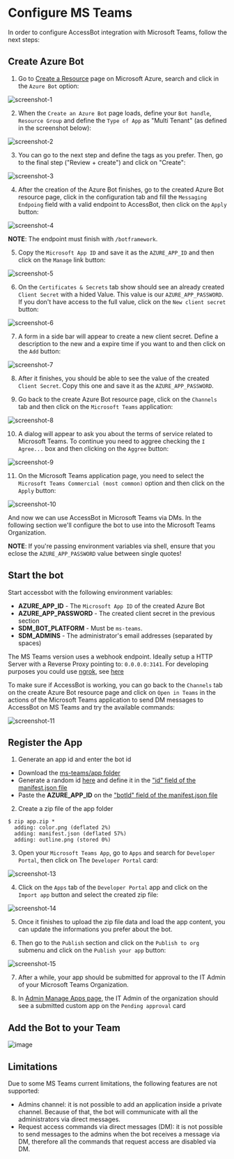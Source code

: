# Configure MS Teams

In order to configure AccessBot integration with Microsoft Teams, follow the next steps:

## Create Azure Bot

1. Go to [Create a Resource](https://portal.azure.com/#create/hub) page on Microsoft Azure, search and click in the `Azure Bot` option:

![screenshot-1](https://user-images.githubusercontent.com/49597325/190436698-601d0252-8f48-4be0-8bea-bf97538365e4.png)

2. When the `Create an Azure Bot` page loads, define your `Bot handle`, `Resource Group` and define the `Type of App` as "Multi Tenant" (as defined in the screenshot below):

![screenshot-2](https://user-images.githubusercontent.com/49597325/190436895-99fdffa5-f01d-4d9a-882c-00be39023e9d.png)

3. You can go to the next step and define the tags as you prefer. Then, go to the final step ("Review + create") and click on "Create":

![screenshot-3](https://user-images.githubusercontent.com/49597325/190437280-9e42b4b0-a081-44fc-808e-bd4145e463ad.png)

4. After the creation of the Azure Bot finishes, go to the created Azure Bot resource page, click in the configuration tab and fill the `Messaging Endpoing` field with a valid endpoint to AccessBot, then click on the `Apply` button:

![screenshot-4](https://user-images.githubusercontent.com/49597325/190437585-1676d97a-6339-4706-b1c2-645845d5a656.png)

**NOTE**: The endpoint must finish with `/botframework`.

5. Copy the `Microsoft App ID` and save it as the `AZURE_APP_ID` and then click on the `Manage` link button:

![screenshot-5](https://user-images.githubusercontent.com/49597325/190438583-7382b2cf-0b2e-4ee6-9476-6638a0bdc188.png)

6. On the `Certificates & Secrets` tab show should see an already created `Client Secret` with a hided Value. This value is our `AZURE_APP_PASSWORD`. If you don't have access to the full value, click on the `New client secret` button:

![screenshot-6](https://user-images.githubusercontent.com/49597325/190439055-c85ee998-b8d0-418f-96b5-d09574258519.png)

7. A form in a side bar will appear to create a new client secret. Define a description to the new and a expire time if you want to and then click on the `Add` button:

![screenshot-7](https://user-images.githubusercontent.com/49597325/190439658-2f4fa522-6872-4470-aaeb-fb397a610522.png)

8. After it finishes, you should be able to see the value of the created `Client Secret`. Copy this one and save it as the `AZURE_APP_PASSWORD`.

9. Go back to the create Azure Bot resource page, click on the `Channels` tab and then click on the `Microsoft Teams` application:

![screenshot-8](https://user-images.githubusercontent.com/49597325/190440440-adb0d234-e48d-454b-a0a2-6e013b5f0978.png)

10. A dialog will appear to ask you about the terms of service related to Microsoft Teams. To continue you need to aggree checking the `I Agree...` box and then clicking on the `Aggree` button:

![screenshot-9](https://user-images.githubusercontent.com/49597325/190440728-d6533b00-07c0-4d02-8bc0-03021d815b98.png)

11. On the Microsoft Teams application page, you need to select the `Microsoft Teams Commercial (most common)` option and then click on the `Apply` button:

![screenshot-10](https://user-images.githubusercontent.com/49597325/190441039-72546561-8d0e-4ca2-b64d-634bbaf8ea8e.png)

And now we can use AccessBot in Microsoft Teams via DMs. In the following section we'll configure the bot to use into the Microsoft Teams Organization.

**NOTE**: If you're passing environment variables via shell, ensure that you eclose the `AZURE_APP_PASSWORD` value between single quotes!

## Start the bot

Start accessbot with the following environment variables: 
* **AZURE_APP_ID** - The `Microsoft App ID` of the created Azure Bot
* **AZURE_APP_PASSWORD** - The created client secret in the previous section
* **SDM_BOT_PLATFORM** - Must be `ms-teams`.
* **SDM_ADMINS** - The administrator's email addresses (separated by spaces)

The MS Teams version uses a webhook endpoint. Ideally setup a HTTP Server with a Reverse Proxy pointing to: `0.0.0.0:3141`. For developing purposes you could use [ngrok](https://ngrok.com/), see [here](https://github.com/strongdm/accessbot/tree/main/ms-teams/dev/http-server)

To make sure if AccessBot is working, you can go back to the `Channels` tab on the create Azure Bot resource page and click on `Open in Teams` in the actions of the Microsoft Teams application to send DM messages to AccessBot on MS Teams and try the available commands:

![screenshot-11](https://user-images.githubusercontent.com/49597325/190443933-e11eca22-9611-4d06-9041-4b07de8cee26.png)

## Register the App

1. Generate an app id and enter the bot id
* Download the [ms-teams/app folder](https://github.com/strongdm/accessbot/blob/main/ms-teams/app)
* Generate a random id [here](https://www.uuidgenerator.net/version1) and define it in the ["id" field of the manifest.json file](../../ms-teams/app/manifest.json#L5)
* Paste the **AZURE_APP_ID** on the ["botId" field of the manifest.json file](../../ms-teams/app/manifest.json#L38)

2. Create a zip file of the app folder
```
$ zip app.zip *
  adding: color.png (deflated 2%)
  adding: manifest.json (deflated 57%)
  adding: outline.png (stored 0%)
```

3. Open your `Microsoft Teams App`, go to `Apps` and search for `Developer Portal`, then click on The `Developer Portal` card:

![screenshot-13](https://user-images.githubusercontent.com/49597325/190476467-560c14e8-b44e-430c-89b5-95dfaf06d74b.png)

4. Click on the `Apps` tab of the `Developer Portal` app and click on the `Import app` button and select the created zip file:

![screenshot-14](https://user-images.githubusercontent.com/49597325/190476632-b4dc9f11-723d-41e0-9d2b-75ec6a1d20cc.png)

5. Once it finishes to upload the zip file data and load the app content, you can update the informations you prefer about the bot.

6. Then go to the `Publish` section and click on the `Publish to org` submenu and click on the `Publish your app` button:

![screenshot-15](https://user-images.githubusercontent.com/49597325/190476774-e53fd677-764f-450b-8e15-13426466b14c.png)

7. After a while, your app should be submitted for approval to the IT Admin of your Microsoft Teams Organization.

8. In [Admin Manage Apps page](https://admin.teams.microsoft.com/policies/manage-apps), the IT Admin of the organization should see a submitted custom app on the `Pending approval` card

## Add the Bot to your Team

![image](https://user-images.githubusercontent.com/313803/141984925-d847d84a-c4ff-49f8-be14-c2c632616fbf.png)

## Limitations

Due to some MS Teams current limitations, the following features are not supported:

- Admins channel: it is not possible to add an application inside a private channel. Because of that, the bot will communicate with all the administrators via direct messages.
- Request access commands via direct messages (DM): it is not possible to send messages to the admins when the bot receives a message via DM, therefore all the commands that request access are disabled via DM.
